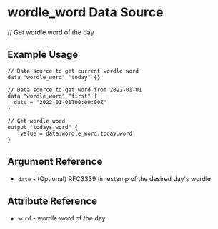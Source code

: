 # wordle_word Data Source

// Get wordle word of the day

## Example Usage

```hcl
// Data source to get current wordle word
data "wordle_word" "today" {}

// Data source to get word from 2022-01-01
data "wordle_word" "first" {
  date = "2022-01-01T00:00:00Z"
}

// Get wordle word
output "todays_word" {
    value = data.wordle_word.today.word
}
```

## Argument Reference

* `date` - (Optional) RFC3339 timestamp of the desired day's wordle

## Attribute Reference

* `word` - wordle word of the day
